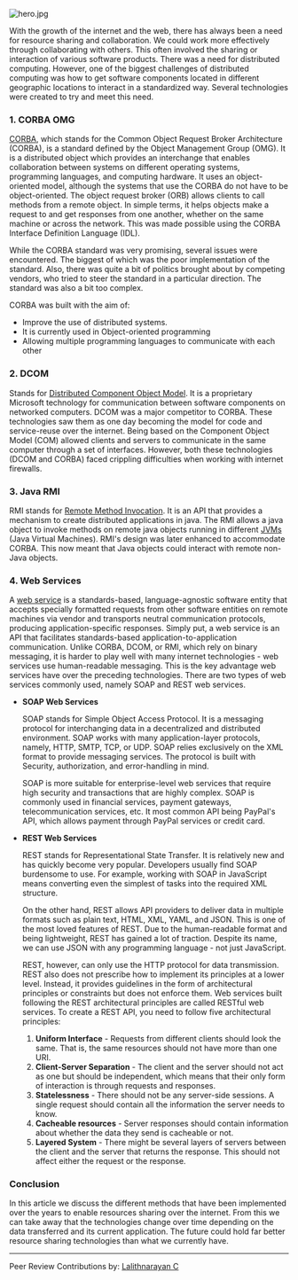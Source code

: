 ![hero.jpg](/engineering-education/the-evolution-of-resource-sharing-technologies-over-the-internet/hero.jpg)

With the growth of the internet and the web, there has always been a need for resource sharing and collaboration. We could work more effectively through collaborating with others. This often involved the sharing or interaction of various software products. There was a need for distributed computing. However, one of the biggest challenges of distributed computing was how to get software components located in different geographic locations to interact in a standardized way. Several technologies were created to try and meet this need.

### 1. CORBA OMG

[CORBA](https://en.wikipedia.org/wiki/Common_Object_Request_Broker_Architecture), which stands for the Common Object Request Broker Architecture (CORBA), is a standard defined by the Object Management Group (OMG). It is a distributed object which provides an interchange that enables collaboration between systems on different operating systems, programming languages, and computing hardware. It uses an object-oriented model, although the systems that use the CORBA do not have to be object-oriented. The object request broker (ORB) allows clients to call methods from a remote object. In simple terms, it helps objects make a request to and get responses from one another, whether on the same machine or across the network. This was made possible using the CORBA Interface Definition Language (IDL).

While the CORBA standard was very promising, several issues were encountered. The biggest of which was the poor implementation of the standard. Also, there was quite a bit of politics brought about by competing vendors, who tried to steer the standard in a particular direction. The standard was also a bit too complex.

CORBA was built with the aim of:
 - Improve the use of distributed systems.
 - It is currently used in Object-oriented programming
 - Allowing multiple programming languages to communicate with each other

### 2. DCOM

Stands for [Distributed Component Object Model](https://en.wikipedia.org/wiki/Distributed_Component_Object_Model). It is a proprietary Microsoft technology for communication between software components on networked computers. DCOM was a major competitor to CORBA. These technologies saw them as one day becoming the model for code and service-reuse over the internet. Being based on the Component Object Model (COM) allowed clients and servers to communicate in the same computer through a set of interfaces. However, both these technologies (DCOM and CORBA) faced crippling difficulties when working with internet firewalls.

### 3. Java RMI

RMI stands for [Remote Method Invocation](https://www.javatpoint.com/RMI). It is an API that provides a mechanism to create distributed applications in java. The RMI allows a java object to invoke methods on remote java objects running in different [JVMs](https://www.guru99.com/java-virtual-machine-jvm.html) (Java Virtual Machines). RMI's design was later enhanced to accommodate CORBA. This now meant that Java objects could interact with remote non-Java objects.

### 4. Web Services

A [web service](https://en.wikipedia.org/wiki/Web_service) is a standards-based, language-agnostic software entity that accepts specially formatted requests from other software entities on remote machines via vendor and transports neutral communication protocols, producing application-specific responses. Simply put, a web service is an API that facilitates standards-based application-to-application communication. Unlike CORBA, DCOM, or RMI, which rely on binary messaging, it is harder to play well with many internet technologies - web services use human-readable messaging. This is the key advantage web services have over the preceding technologies. There are two types of web services commonly used, namely SOAP and REST web services.

 * **SOAP Web Services**

    SOAP stands for Simple Object Access Protocol. It is a messaging protocol for interchanging data in a decentralized and distributed environment. SOAP works with many application-layer protocols, namely, HTTP, SMTP, TCP, or UDP. SOAP relies exclusively on the XML format to provide messaging services. The protocol is built with Security, authorization, and error-handling in mind.

    SOAP is more suitable for enterprise-level web services that require high security and transactions that are highly complex. SOAP is commonly used in financial services, payment gateways, telecommunication services, etc. It most common API being PayPal's API, which allows payment through PayPal services or credit card.

* **REST Web Services**

    REST stands for Representational State Transfer. It is relatively new and has quickly become very popular. Developers usually find SOAP burdensome to use. For example, working with SOAP in JavaScript means converting even the simplest of tasks into the required XML structure.

    On the other hand, REST allows API providers to deliver data in multiple formats such as plain text, HTML, XML, YAML, and JSON. This is one of the most loved features of REST. Due to the human-readable format and being lightweight, REST has gained a lot of traction. Despite its name, we can use JSON with any programming language - not just JavaScript.

    REST, however, can only use the HTTP protocol for data transmission. REST also does not prescribe how to implement its principles at a lower level. Instead, it provides guidelines in the form of architectural principles or constraints but does not enforce them. Web services built following the REST architectural principles are called RESTful web services. To create a REST API, you need to follow five architectural principles:

    1. **Uniform Interface** - Requests from different clients should look the same. That is, the same resources should not have more than one URI.
    2. **Client-Server Separation** - The client and the server should not act as one but should be independent, which means that their only form of interaction is through requests and responses.
    3. **Statelessness** - There should not be any server-side sessions. A single request should contain all the information the server needs to know.
    4. **Cacheable resources** - Server responses should contain information about whether the data they send is cacheable or not.
    5. **Layered System** - There might be several layers of servers between the client and the server that returns the response. This should not affect either the request or the response.

### Conclusion

In this article we discuss the different methods that have been implemented over the years to enable resources sharing over the internet. From this we can take away that the technologies change over time depending on the data transferred and its current application. The future could hold far better resource sharing technologies than what we currently have.

---
Peer Review Contributions by: [Lalithnarayan C](/engineering-education/authors/lalithnarayan-c/)
